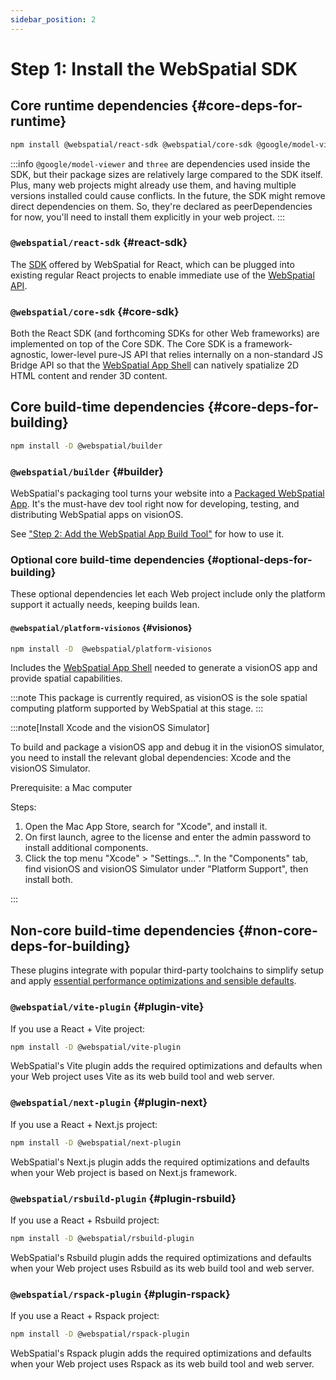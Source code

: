 ```yaml
---
sidebar_position: 2
---
```


# Step 1: Install the WebSpatial SDK

## Core runtime dependencies {#core-deps-for-runtime}

```bash npm2yarn
npm install @webspatial/react-sdk @webspatial/core-sdk @google/model-viewer three
```

:::info
`@google/model-viewer` and `three` are dependencies used inside the SDK, but their package sizes are relatively large compared to the SDK itself. Plus, many web projects might already use them, and having multiple versions installed could cause conflicts. In the future, the SDK might remove direct dependencies on them. So, they're declared as peerDependencies for now, you'll need to install them explicitly in your web project.
:::

### `@webspatial/react-sdk` {#react-sdk}

The [SDK](../../core-concepts/unique-concepts-in-webspatial#webspatial-sdk) offered by WebSpatial for React, which can be plugged into existing regular React projects to enable immediate use of the [WebSpatial API](../../core-concepts/unique-concepts-in-webspatial#webspatial-api).

### `@webspatial/core-sdk` {#core-sdk}

Both the React SDK (and forthcoming SDKs for other Web frameworks) are implemented on top of the Core SDK. The Core SDK is a framework-agnostic, lower-level pure-JS API that relies internally on a non-standard JS Bridge API so that the [WebSpatial App Shell](../../core-concepts/unique-concepts-in-webspatial#webspatial-sdk) can natively spatialize 2D HTML content and render 3D content.

## Core build-time dependencies {#core-deps-for-building}

```bash npm2yarn
npm install -D @webspatial/builder
```

### `@webspatial/builder` {#builder}

WebSpatial's packaging tool turns your website into a [Packaged WebSpatial App](../../core-concepts/unique-concepts-in-webspatial#webspatial-sdk). It's the must-have dev tool right now for developing, testing, and distributing WebSpatial apps on visionOS.

See ["Step 2: Add the WebSpatial App Build Tool"](./step-2-add-build-tool-for-packaged-webspatial-apps) for how to use it.

### Optional core build-time dependencies {#optional-deps-for-building}

These optional dependencies let each Web project include only the platform support it actually needs, keeping builds lean.

#### `@webspatial/platform-visionos` {#visionos}

```bash npm2yarn
npm install -D  @webspatial/platform-visionos
```

Includes the [WebSpatial App Shell](../../core-concepts/unique-concepts-in-webspatial#webspatial-sdk) needed to generate a visionOS app and provide spatial capabilities.

:::note
This package is currently required, as visionOS is the sole spatial computing platform supported by WebSpatial at this stage.
:::

<a id="visionos-simulator"></a>

:::note[Install Xcode and the visionOS Simulator]

To build and package a visionOS app and debug it in the visionOS simulator, you need to install the relevant global dependencies: Xcode and the visionOS Simulator.

Prerequisite: a Mac computer

Steps:

1. Open the Mac App Store, search for "Xcode", and install it.
2. On first launch, agree to the license and enter the admin password to install additional components.
3. Click the top menu "Xcode" > "Settings…". In the "Components" tab, find visionOS and visionOS Simulator under "Platform Support", then install both.

:::

## Non-core build-time dependencies {#non-core-deps-for-building}

These plugins integrate with popular third-party toolchains to simplify setup and apply [essential performance optimizations and sensible defaults](./step-3-integrate-webspatial-sdk-into-web-build-tools/add-optimizations-and-defaults-to-web-build-tools).

### `@webspatial/vite-plugin` {#plugin-vite}

If you use a React + Vite project:

```bash npm2yarn
npm install -D @webspatial/vite-plugin
```

WebSpatial's Vite plugin adds the required optimizations and defaults when your Web project uses Vite as its web build tool and web server.

### `@webspatial/next-plugin` {#plugin-next}

If you use a React + Next.js project:

```bash npm2yarn
npm install -D @webspatial/next-plugin
```

WebSpatial's Next.js plugin adds the required optimizations and defaults when your Web project is based on Next.js framework.

### `@webspatial/rsbuild-plugin` {#plugin-rsbuild}

If you use a React + Rsbuild project:

```bash npm2yarn
npm install -D @webspatial/rsbuild-plugin
```

WebSpatial's Rsbuild plugin adds the required optimizations and defaults when your Web project uses Rsbuild as its web build tool and web server.

### `@webspatial/rspack-plugin` {#plugin-rspack}

If you use a React + Rspack project:

```bash npm2yarn
npm install -D @webspatial/rspack-plugin
```

WebSpatial's Rspack plugin adds the required optimizations and defaults when your Web project uses Rspack as its web build tool and web server.
